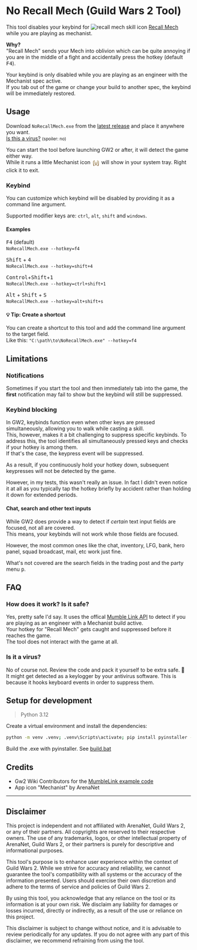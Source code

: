 # No Recall Mech (Guild Wars 2 Tool)

This tool disables your keybind for <img src="https://github.com/mriot/mriot/assets/24588573/48ea15fe-030f-4d2b-951b-c0029d58aa5c" align="top" height="30" alt="recall mech skill icon"> [Recall Mech](https://wiki.guildwars2.com/wiki/Recall_Mech)  while you are playing as mechanist.

**Why?**  
"Recall Mech" sends your Mech into oblivion which can be quite annoying if you are in the middle of a fight and accidentally press the hotkey (default <kbd>F4</kbd>).

Your keybind is only disabled while you are playing as an engineer with the Mechanist spec active.  
If you tab out of the game or change your build to another spec, the keybind will be immediately restored.

## Usage

Download `NoRecallMech.exe` from the [latest release](https://github.com/mriot/gw2-no-recall-mech/releases) and place it anywhere you want.  
[Is this a virus?](#is-it-a-virus) <small>(spoiler: no)</small>

You can start the tool before launching GW2 or after, it will detect the game either way.  
While it runs a little Mechanist icon <img src="./mech.png" align="top" height="22" alt="mech"> will show in your system tray. Right click it to exit.

### Keybind

You can customize which keybind will be disabled by providing it as a command line argument.

Supported modifier keys are: `ctrl`, `alt`, `shift` and `windows`.

#### Examples

<kbd>F4</kbd> (default)  
`NoRecallMech.exe --hotkey=f4`

<kbd>Shift</kbd> + <kbd>4</kbd>  
`NoRecallMech.exe --hotkey=shift+4`

<kbd>Control</kbd>+<kbd>Shift</kbd>+<kbd>1</kbd>  
`NoRecallMech.exe --hotkey=ctrl+shift+1`

<kbd>Alt</kbd> + <kbd>Shift</kbd> + <kbd>S</kbd>  
`NoRecallMech.exe --hotkey=alt+shift+s`

#### 💡 Tip: Create a shortcut

You can create a shortcut to this tool and add the command line argument to the target field.  
Like this: `"C:\path\to\NoRecallMech.exe" --hotkey=f4`

## Limitations

### Notifications

Sometimes if you start the tool and then immediately tab into the game, the **first** notification may fail to show but the keybind will still be suppressed.

### Keybind blocking

In GW2, keybinds function even when other keys are pressed simultaneously, allowing you to walk while casting a skill.  
This, however, makes it a bit challenging to suppress specific keybinds. To address this, the tool identifies all simultaneously pressed keys and checks if your hotkey is among them.  
If that's the case, the keypress event will be suppressed.

As a result, if you continuously hold your hotkey down, subsequent keypresses will not be detected by the game.

However, in my tests, this wasn't really an issue. In fact I didn't even notice it at all as you typically tap the hotkey briefly by accident rather than holding it down for extended periods.

#### Chat, search and other text inputs

While GW2 does provide a way to detect if _certain_ text input fields are focused, not all are covered.  
This means, your keybinds will not work while those fields are focused.  

However, the most common ones like the chat, inventory, LFG, bank, hero panel, squad broadcast, mail, etc work just fine.  

What's not covered are the search fields in the trading post and the party menu <kbd>p</kbd>.  

## FAQ

### How does it work? Is it safe?

Yes, pretty safe I'd say. It uses the offical [Mumble Link API](https://wiki.guildwars2.com/wiki/API:MumbleLink) to detect if you are playing as an engineer with a Mechanist build active.  
Your hotkey for "Recall Mech" gets caught and suppressed before it reaches the game.  
The tool does not interact with the game at all.

### Is it a virus?

No of course not. Review the code and pack it yourself to be extra safe. 🙂  
It might get detected as a keylogger by your antivirus software. This is because it hooks keyboard events in order to suppress them.

## Setup for development

> Python 3.12

Create a virtual environment and install the dependencies:

```bash
python -m venv .venv; .venv\Scripts\activate; pip install pyinstaller -r requirements.txt
```

Build the .exe with pyinstaller. See [build.bat](./build.bat)

## Credits

- Gw2 Wiki Contributors for the [MumbleLink example code](https://wiki.guildwars2.com/wiki/API:MumbleLink/Example_implementation_(Python))
- App icon "Mechanist" by ArenaNet

---

## Disclaimer

This project is independent and not affiliated with ArenaNet, Guild Wars 2, or any of their partners. All copyrights are reserved to their respective owners. The use of any trademarks, logos, or other intellectual property of ArenaNet, Guild Wars 2, or their partners is purely for descriptive and informational purposes.

This tool's purpose is to enhance user experience within the context of Guild Wars 2. While we strive for accuracy and reliability, we cannot guarantee the tool's compatibility with all systems or the accuracy of the information presented. Users should exercise their own discretion and adhere to the terms of service and policies of Guild Wars 2.

By using this tool, you acknowledge that any reliance on the tool or its information is at your own risk. We disclaim any liability for damages or losses incurred, directly or indirectly, as a result of the use or reliance on this project.

This disclaimer is subject to change without notice, and it is advisable to review periodically for any updates. If you do not agree with any part of this disclaimer, we recommend refraining from using the tool.
